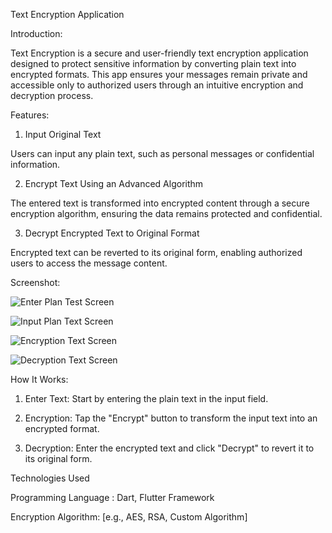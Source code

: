 Text Encryption Application

Introduction:

Text Encryption is a secure and user-friendly text encryption application designed to protect sensitive information by converting plain text into encrypted formats. This app ensures your messages remain private and accessible only to authorized users through an intuitive encryption and decryption process.

Features:

1. Input Original Text

Users can input any plain text, such as personal messages or confidential information.

2. Encrypt Text Using an Advanced Algorithm

The entered text is transformed into encrypted content through a secure encryption algorithm, ensuring the data remains protected and confidential.

3. Decrypt Encrypted Text to Original Format

Encrypted text can be reverted to its original form, enabling authorized users to access the message content.

Screenshot:

![Enter Plan Test Screen](https://github.com/user-attachments/assets/328d6c53-b06a-48cf-b597-f7cebfcf97b8)

![Input Plan Text Screen](https://github.com/user-attachments/assets/d54482ee-c904-4c1d-a0af-31ec3c09d2f5)

![Encryption Text Screen](https://github.com/user-attachments/assets/c25b27cb-ed3c-4fbe-aa7a-0abeaf8a33ef)

![Decryption Text Screen](https://github.com/user-attachments/assets/3515895a-9e36-4076-8bf9-874ae0906436)

How It Works:

1. Enter Text: Start by entering the plain text in the input field.


2. Encryption: Tap the "Encrypt" button to transform the input text into an encrypted format.


3. Decryption: Enter the encrypted text and click "Decrypt" to revert it to its original form.

Technologies Used

Programming Language : Dart, Flutter Framework

Encryption Algorithm: [e.g., AES, RSA, Custom Algorithm]

